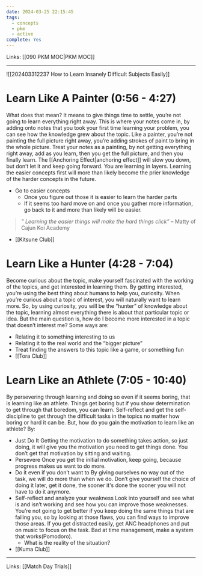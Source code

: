 ```yaml
---
date: 2024-03-25 22:15:45
tags:
  - concepts
  - pkm
  - active
complete: Yes
---
```

Links: [[090 PKM MOC|PKM MOC]]

---
![[202403312237 How to Learn Insanely Difficult Subjects Easily]]
# Learn Like A Painter (0:56 - 4:27)
What does that mean? It means to give things time to settle, you’re not going to learn everything right away. This is where your notes come in, by adding onto notes that you took your first time learning your problem, you can see how the knowledge grew about the topic. Like a painter, you’re not painting the full picture right away, you’re adding strokes of paint to bring in the whole picture. Treat your notes as a painting, by not getting everything right away, add as you learn, then you get the full picture, and then you finally learn. The [[Anchoring Effect|anchoring effect]] will slow you down, but don’t let it and keep going forward. You are learning in layers. Learning the easier concepts first will more than likely become the prier knowledge of the harder concepts in the future.
- Go to easier concepts
	- Once you figure out those it is easier to learn the harder parts
	- If it seems too hard move on and once you gather more information, go back to it and more than likely will be easier.
>_” Learning the easier things will make the hard things click”_ – Matty of Cajun Koi Academy
- [[Kitsune Club]]
# Learn Like a Hunter (4:28 - 7:04)
Become curious about the topic, make yourself fascinated with the working of the topics, and get interested in learning them. By getting interested, you’re using the best thing about humans to help you, curiosity. When you’re curious about a topic of interest, you will naturally want to learn more. So, by using curiosity, you will be the “hunter” of knowledge about the topic, learning almost everything there is about that particular topic or idea. But the main question is, how do I become more interested in a topic that doesn’t interest me? Some ways are:
- Relating it to something interesting to us
- Relating it to the real world and the “bigger picture”
- Treat finding the answers to this topic like a game, or something fun
- [[Tora Club]]
# Learn Like an Athlete (7:05 - 10:40)
By persevering through learning and doing so even if it seems boring, that is learning like an athlete. Things get boring but if you show determination to get through that boredom, you can learn. Self-reflect and get the self-discipline to get through the difficult tasks in the topics no matter how boring or hard it can be. But, how do you gain the motivation to learn like an athlete? By:
- Just Do It
	Getting the motivation to do something takes action, so just doing, it will give you the motivation you need to get things done. You don’t get that motivation by sitting and waiting.
- Persevere
	Once you get the initial motivation, keep going, because progress makes us want to do more.
- Do it even if you don’t want to
	By giving ourselves no way out of the task, we will do more than when we do. Don’t give yourself the choice of doing it later, get it done, the sooner it's done the sooner you will not have to do it anymore.
- Self-reflect and analyze your weakness
	Look into yourself and see what is and isn’t working and see how you can improve those weaknesses. You’re not going to get better if you keep doing the same things that are failing you, so by looking at those flaws, you can find ways to improve those areas. If you get distracted easily, get  ANC headphones and put on music to focus on the task. Bad at time management, make a system that works(Pomodoro).
	- What is the reality of the situation?
- [[Kuma Club]]
---
Links: [[Match Day Trials]]